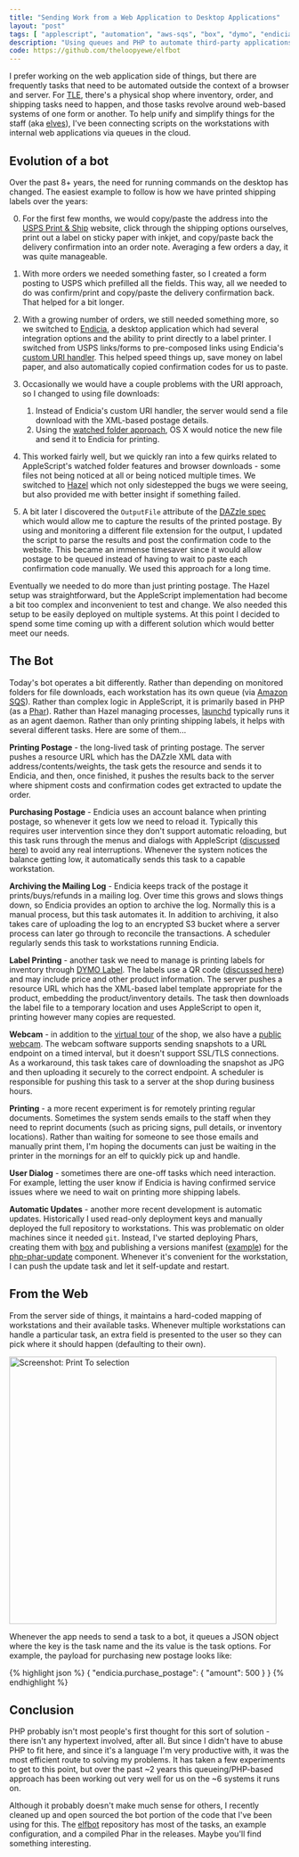 ```yaml
---
title: "Sending Work from a Web Application to Desktop Applications"
layout: "post"
tags: [ "applescript", "automation", "aws-sqs", "box", "dymo", "endicia", "hazel", "launchd", "osx", "phar", "php", "usps" ]
description: "Using queues and PHP to automate third-party applications running on staff workstations."
code: https://github.com/theloopyewe/elfbot
---
```


I prefer working on the web application side of things, but there are frequently tasks that need to be automated outside the context of a browser and server. For [TLE][10], there's a physical shop where inventory, order, and shipping tasks need to happen, and those tasks revolve around web-based systems of one form or another. To help unify and simplify things for the staff (aka [elves][11]), I've been connecting scripts on the workstations with internal web applications via queues in the cloud.


## Evolution of a bot

Over the past 8+ years, the need for running commands on the desktop has changed. The easiest example to follow is how we have printed shipping labels over the years:

 0. For the first few months, we would copy/paste the address into the [USPS Print & Ship][1] website, click through the shipping options ourselves, print out a label on sticky paper with inkjet, and copy/paste back the delivery confirmation into an order note. Averaging a few orders a day, it was quite manageable.
 0. With more orders we needed something faster, so I created a form posting to USPS which prefilled all the fields. This way, all we needed to do was confirm/print and copy/paste the delivery confirmation back. That helped for a bit longer.
 0. With a growing number of orders, we still needed something more, so we switched to [Endicia][2], a desktop application which had several integration options and the ability to print directly to a label printer. I switched from USPS links/forms to pre-composed links using Endicia's [custom URI handler][3]. This helped speed things up, save money on label paper, and also automatically copied confirmation codes for us to paste.
 0. Occasionally we would have a couple problems with the URI approach, so I changed to using file downloads:

     1. Instead of Endicia's custom URI handler, the server would send a file download with the XML-based postage details.
     1. Using the [watched folder approach][4], OS X would notice the new file and send it to Endicia for printing.

 0. This worked fairly well, but we quickly ran into a few quirks related to AppleScript's watched folder features and browser downloads - some files not being noticed at all or being noticed multiple times. We switched to [Hazel][5] which not only sidestepped the bugs we were seeing, but also provided me with better insight if something failed.
 0. A bit later I discovered the `OutputFile` attribute of the [DAZzle spec][6] which would allow me to capture the results of the printed postage. By using and monitoring a different file extension for the output, I updated the script to parse the results and post the confirmation code to the website. This became an immense timesaver since it would allow postage to be queued instead of having to wait to paste each confirmation code manually. We used this approach for a long time.

Eventually we needed to do more than just printing postage. The Hazel setup was straightforward, but the AppleScript implementation had become a bit too complex and inconvenient to test and change. We also needed this setup to be easily deployed on multiple systems. At this point I decided to spend some time coming up with a different solution which would better meet our needs.


## The Bot

Today's bot operates a bit differently. Rather than depending on monitored folders for file downloads, each workstation has its own queue (via [Amazon SQS][8]). Rather than complex logic in AppleScript, it is primarily based in PHP (as a [Phar][13]). Rather than Hazel managing processes, [launchd][9] typically runs it as an agent daemon. Rather than only printing shipping labels, it helps with several different tasks. Here are some of them...


**Printing Postage** - the long-lived task of printing postage. The server pushes a resource URL which has the DAZzle XML data with address/contents/weights, the task gets the resource and sends it to Endicia, and then, once finished, it pushes the results back to the server where shipment costs and confirmation codes get extracted to update the order.

**Purchasing Postage** - Endicia uses an account balance when printing postage, so whenever it gets low we need to reload it. Typically this requires user intervention since they don't support automatic reloading, but this task runs through the menus and dialogs with AppleScript ([discussed here][21]) to avoid any real interruptions. Whenever the system notices the balance getting low, it automatically sends this task to a capable workstation.

**Archiving the Mailing Log** - Endicia keeps track of the postage it prints/buys/refunds in a mailing log. Over time this grows and slows things down, so Endicia provides an option to archive the log. Normally this is a manual process, but this task automates it. In addition to archiving, it also takes care of uploading the log to an encrypted S3 bucket where a server process can later go through to reconcile the transactions. A scheduler regularly sends this task to workstations running Endicia.

**Label Printing** - another task we need to manage is printing labels for inventory through [DYMO Label][15]. The labels use a QR code ([discussed here][14]) and may include price and other product information. The server pushes a resource URL which has the XML-based label template appropriate for the product, embedding the product/inventory details. The task then downloads the label file to a temporary location and uses AppleScript to open it, printing however many copies are requested.

**Webcam** - in addition to the [virtual tour][16] of the shop, we also have a [public webcam][17]. The webcam software supports sending snapshots to a URL endpoint on a timed interval, but it doesn't support SSL/TLS connections. As a workaround, this task takes care of downloading the snapshot as JPG and then uploading it securely to the correct endpoint. A scheduler is responsible for pushing this task to a server at the shop during business hours.

**Printing** - a more recent experiment is for remotely printing regular documents. Sometimes the system sends emails to the staff when they need to reprint documents (such as pricing signs, pull details, or inventory locations). Rather than waiting for someone to see those emails and manually print them, I'm hoping the documents can just be waiting in the printer in the mornings for an elf to quickly pick up and handle.

**User Dialog** - sometimes there are one-off tasks which need interaction. For example, letting the user know if Endicia is having confirmed service issues where we need to wait on printing more shipping labels.

**Automatic Updates** - another more recent development is automatic updates. Historically I used read-only deployment keys and manually deployed the full repository to workstations. This was problematic on older machines since it needed `git`. Instead, I've started deploying Phars, creating them with [box][18] and publishing a versions manifest ([example][20]) for the [php-phar-update][19] component. Whenever it's convenient for the workstation, I can push the update task and let it self-update and restart.


## From the Web

From the server side of things, it maintains a hard-coded mapping of workstations and their available tasks. Whenever multiple workstations can handle a particular task, an extra field is presented to the user so they can pick where it should happen (defaulting to their own).

<img alt="Screenshot: Print To selection" src="{{ site.asset_prefix }}/blog/2015-02-21-sending-work-from-a-web-application-to-desktop-applications/print-to-interface.jpg" width="480" />

Whenever the app needs to send a task to a bot, it queues a JSON object where the key is the task name and the its value is the task options. For example, the payload for purchasing new postage looks like:

{% highlight json %}
{ "endicia.purchase_postage": {
    "amount": 500 } }
{% endhighlight %}


## Conclusion

PHP probably isn't most people's first thought for this sort of solution - there isn't any hypertext involved, after all. But since I didn't have to abuse PHP to fit here, and since it's a language I'm very productive with, it was the most efficient route to solving my problems. It has taken a few experiments to get to this point, but over the past ~2 years this queueing/PHP-based approach has been working out very well for us on the ~6 systems it runs on.

Although it probably doesn't make much sense for others, I recently cleaned up and open sourced the bot portion of the code that I've been using for this. The [elfbot][12] repository has most of the tasks, an example configuration, and a compiled Phar in the releases. Maybe you'll find something interesting.


 [1]: https://www.usps.com/
 [2]: http://www.endicia.com/
 [3]: http://mac.endicia.com/extras/urls/
 [4]: http://mac.endicia.com/extras/applescript/
 [5]: http://www.noodlesoft.com/hazel.php
 [6]: http://mac.endicia.com/extras/xml/
 [8]: http://aws.amazon.com/sqs/
 [9]: https://developer.apple.com/library/mac/documentation/MacOSX/Conceptual/BPSystemStartup/Chapters/CreatingLaunchdJobs.html
 [10]: https://www.theloopyewe.com/
 [11]: https://www.theloopyewe.com/sheri/2008/08/the-loopy-elves-in-the-loopy-limelight
 [12]: https://github.com/theloopyewe/elfbot
 [13]: http://php.net/manual/en/book.phar.php
 [14]: /blog/2014/01/13/barcoding-inventory-with-qr-codes.html
 [15]: http://www.dymo.com/en-US
 [16]: https://www.theloopyewe.com/about/loopy-central/fort-collins
 [17]: https://www.theloopyewe.com/about/loopy-central/webcam/
 [18]: http://box-project.org/
 [19]: https://github.com/herrera-io/php-phar-update
 [20]: https://theloopyewe.github.io/elfbot/versions.json
 [21]: /blog/2013/01/28/scripting-endicia-to-purchase-postage.html
